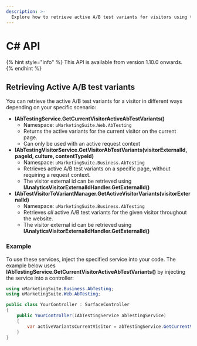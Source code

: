 ```yaml
---
description: >-
  Explore how to retrieve active A/B test variants for visitors using the uMarketingSuite C# API.
---
```


# C# API

{% hint style="info" %}
This API is available from version 1.10.0 onwards.
{% endhint %}

## Retrieving Active A/B test variants

You can retrieve the active A/B test variants for a visitor in different ways depending on your specific scenario:

- **IAbTestingService.GetCurrentVisitorActiveAbTestVariants()**
  - Namespace: `uMarketingSuite.Web.AbTesting`
  - Returns the active variants for the current visitor on the current page.
  - Can only be used with an active request context
- **IAbTestingVisitorService.GetVisitorAbTestVariants(visitorExternalId, pageId, culture, contentTypeId)**
  - Namespace: `uMarketingSuite.Business.AbTesting`
  - Retrieves active A/B test variants on a specific page, without requiring a request context.
  - The visitor external id can be retrieved using **IAnalyticsVisitorExternalIdHandler.GetExternalId()**
- **IAbTestVisitorToVariantManager.GetActiveVisitorVariants(visitorExternalId)**
  - Namespace: `uMarketingSuite.Business.AbTesting`
  - Retrieves *all* active A/B test variants for the given visitor throughout the website.
  - The visitor external id can be retrieved using **IAnalyticsVisitorExternalIdHandler.GetExternalId()**

### Example

To use these services, inject the specified service into your code. The example below uses **IAbTestingService.GetCurrentVisitorActiveAbTestVariants()** by injecting the service into a controller:

```cs
using uMarketingSuite.Business.AbTesting;
using uMarketingSuite.Web.AbTesting;

public class YourController : SurfaceController
{
    public YourController(IAbTestingService abTestingService)
    {
        var activeVariantsCurrentVisitor = abTestingService.GetCurrentVisitorActiveAbTestVariants();
    }
}
```
